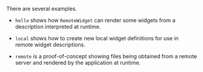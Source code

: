 There are several examples.

* `hello` shows how `RemoteWidget` can render some widgets from a
  description interpreted at runtime.

* `local` shows how to create new local widget definitions for use in
  remote widget descriptions.

* `remote` is a proof-of-concept showing files being obtained from a
  remote server and rendered by the application at runtime.
